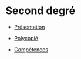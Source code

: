 # Second degré

* [Présentation](https://github.com/ThomasGire/Cours1S/blob/master/Chapitres/1.%20Second%20degr%C3%A9/Pr%C3%A9sentation/secondDegre.pdf)

* [Polycopié](https://github.com/ThomasGire/Cours1S/blob/master/Chapitres/1.%20Second%20degr%C3%A9/Polycopi%C3%A9/secondDegre.pdf)

* [Compétences](https://github.com/ThomasGire/Cours1S/tree/master/Chapitres/1.%20Second%20degr%C3%A9/Comp%C3%A9tences)
